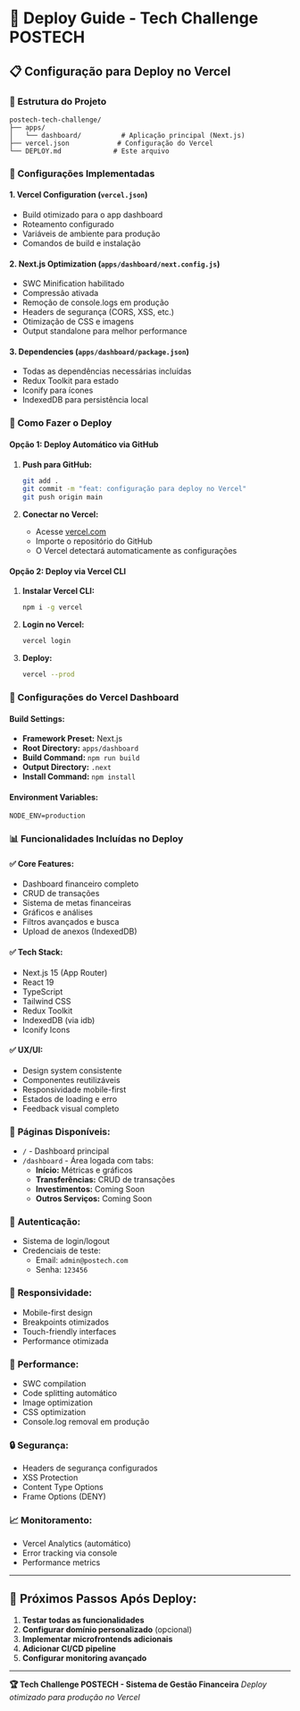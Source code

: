 # 🚀 Deploy Guide - Tech Challenge POSTECH

## 📋 Configuração para Deploy no Vercel

### 🎯 Estrutura do Projeto
```
postech-tech-challenge/
├── apps/
│   └── dashboard/          # Aplicação principal (Next.js)
├── vercel.json            # Configuração do Vercel
└── DEPLOY.md             # Este arquivo
```

### 🔧 Configurações Implementadas

#### 1. **Vercel Configuration** (`vercel.json`)
- Build otimizado para o app dashboard
- Roteamento configurado
- Variáveis de ambiente para produção
- Comandos de build e instalação

#### 2. **Next.js Optimization** (`apps/dashboard/next.config.js`)
- SWC Minification habilitado
- Compressão ativada
- Remoção de console.logs em produção
- Headers de segurança (CORS, XSS, etc.)
- Otimização de CSS e imagens
- Output standalone para melhor performance

#### 3. **Dependencies** (`apps/dashboard/package.json`)
- Todas as dependências necessárias incluídas
- Redux Toolkit para estado
- Iconify para ícones
- IndexedDB para persistência local

### 🚀 Como Fazer o Deploy

#### Opção 1: Deploy Automático via GitHub
1. **Push para GitHub:**
   ```bash
   git add .
   git commit -m "feat: configuração para deploy no Vercel"
   git push origin main
   ```

2. **Conectar no Vercel:**
   - Acesse [vercel.com](https://vercel.com)
   - Importe o repositório do GitHub
   - O Vercel detectará automaticamente as configurações

#### Opção 2: Deploy via Vercel CLI
1. **Instalar Vercel CLI:**
   ```bash
   npm i -g vercel
   ```

2. **Login no Vercel:**
   ```bash
   vercel login
   ```

3. **Deploy:**
   ```bash
   vercel --prod
   ```

### 🔧 Configurações do Vercel Dashboard

#### Build Settings:
- **Framework Preset:** Next.js
- **Root Directory:** `apps/dashboard`
- **Build Command:** `npm run build`
- **Output Directory:** `.next`
- **Install Command:** `npm install`

#### Environment Variables:
```
NODE_ENV=production
```

### 📊 Funcionalidades Incluídas no Deploy

#### ✅ **Core Features:**
- Dashboard financeiro completo
- CRUD de transações
- Sistema de metas financeiras
- Gráficos e análises
- Filtros avançados e busca
- Upload de anexos (IndexedDB)

#### ✅ **Tech Stack:**
- Next.js 15 (App Router)
- React 19
- TypeScript
- Tailwind CSS
- Redux Toolkit
- IndexedDB (via idb)
- Iconify Icons

#### ✅ **UX/UI:**
- Design system consistente
- Componentes reutilizáveis
- Responsividade mobile-first
- Estados de loading e erro
- Feedback visual completo

### 🎨 **Páginas Disponíveis:**
- `/` - Dashboard principal
- `/dashboard` - Área logada com tabs:
  - **Início:** Métricas e gráficos
  - **Transferências:** CRUD de transações
  - **Investimentos:** Coming Soon
  - **Outros Serviços:** Coming Soon

### 🔐 **Autenticação:**
- Sistema de login/logout
- Credenciais de teste:
  - Email: `admin@postech.com`
  - Senha: `123456`

### 📱 **Responsividade:**
- Mobile-first design
- Breakpoints otimizados
- Touch-friendly interfaces
- Performance otimizada

### 🚀 **Performance:**
- SWC compilation
- Code splitting automático
- Image optimization
- CSS optimization
- Console.log removal em produção

### 🔒 **Segurança:**
- Headers de segurança configurados
- XSS Protection
- Content Type Options
- Frame Options (DENY)

### 📈 **Monitoramento:**
- Vercel Analytics (automático)
- Error tracking via console
- Performance metrics

---

## 🎯 **Próximos Passos Após Deploy:**

1. **Testar todas as funcionalidades**
2. **Configurar domínio personalizado** (opcional)
3. **Implementar microfrontends adicionais**
4. **Adicionar CI/CD pipeline**
5. **Configurar monitoring avançado**

---

**🏆 Tech Challenge POSTECH - Sistema de Gestão Financeira**
*Deploy otimizado para produção no Vercel*
